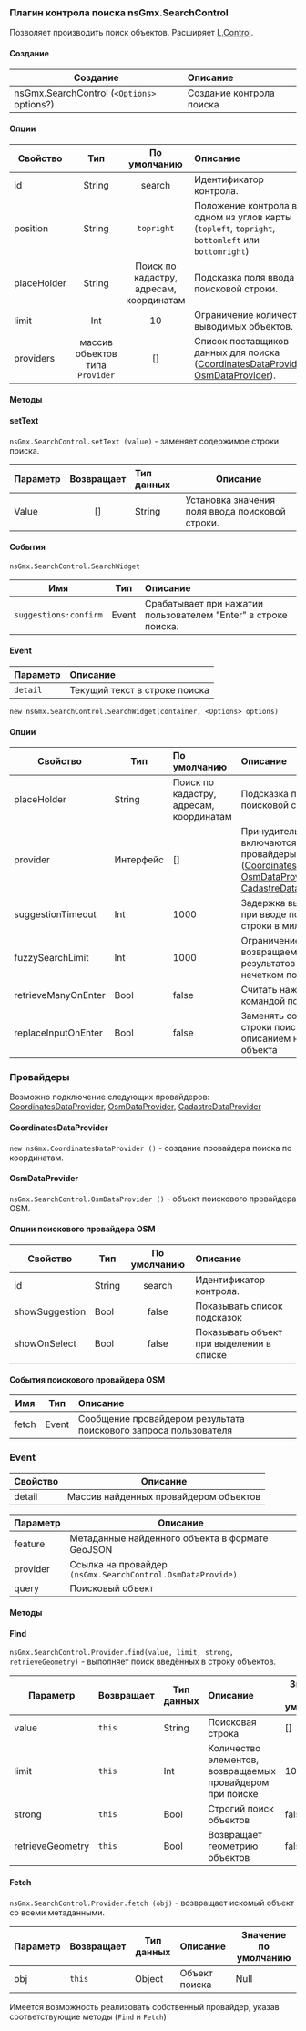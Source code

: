 ### Плагин контрола поиска nsGmx.SearchControl
Позволяет производить поиск объектов. Расширяет [L.Control](http://leafletjs.com/reference.html#control).

#### Создание

| Создание | Описание |
|---------|:---------|
| nsGmx.SearchControl (`<Options>` options?) | Создание контрола поиска |

#### Oпции

| Свойство | Тип | По умолчанию | Описание |
|----------|:---:|:------------:|:---------|
| id | String | search | Идентификатор контрола. |
|position | String | `topright` | Положение контрола в одном из углов карты (`topleft`, `topright`, `bottomleft` или `bottomright`) |
| placeHolder | String | Поиск по кадастру, адресам, координатам | Подсказка поля ввода поисковой строки. |
| limit | Int | 10 | Ограничение количества выводимых объектов. |
| providers | массив объектов типа `Provider` | [] | Список поставщиков данных для поиска ([CoordinatesDataProvider](#CoordinatesDataProvider), [OsmDataProvider](#OsmDataProvider)). |

#### Методы

#### setText

`nsGmx.SearchControl.setText (value)` - заменяет  содержимое строки поиска.

| Параметр | Возвращает | Тип данных | Описание |  
|----------|:----------:|:-----------|----------|
| Value | [] | String | Установка значения поля ввода поисковой строки.|

#### События

`nsGmx.SearchControl.SearchWidget`

| Имя | Тип | Описание |
| --- | -------- |:---------|
| `suggestions:confirm` | Event | Срабатывает при нажатии пользователем "Enter" в строке поиска. |

#### Event

| Параметр | Описание |
| -------- |:---------|
| `detail` | Текущий текст в строке поиска |

`new nsGmx.SearchControl.SearchWidget(container, <Options> options)`


#### Опции

| Свойство | Тип | По умолчанию | Описание |
|----------|-----|:-------------|:---------|
| placeHolder | String | Поиск по кадастру, адресам, координатам | Подсказка поля ввода поисковой строки. |
| provider | Интерфейс | [] | Принудительно включаются встроенные провайдеры ([CoordinatesDataProvider](#CoordinatesDataProvider), [OsmDataProvider](#OsmDataProvider), [CadastreDataProvider](#CadastreDataProvider)). |
| suggestionTimeout | Int | 1000 | Задержка вывода списка при вводе поисковой строки в миллисекундах |
| fuzzySearchLimit | Int | 1000 | Ограничение количества возвращаемых результатов при нечетком поиске |
| retrieveManyOnEnter | Bool | false | Считать нажатие "Enter" командой поиска |
| replaceInputOnEnter  | Bool | false | Заменять содержимое строки поиска описанием найденного объекта |


### Провайдеры

Возможно подключение следующих провайдеров: [CoordinatesDataProvider](#CoordinatesDataProvider), [OsmDataProvider](#OsmDataProvider), [CadastreDataProvider](#CadastreDataProvider)



#### CoordinatesDataProvider


`new nsGmx.CoordinatesDataProvider ()` - создание провайдера поиска по координатам.

#### OsmDataProvider

`nsGmx.SearchControl.OsmDataProvider ()` - объект поискового провайдера OSM.

#### Опции поискового провайдера OSM

| Свойство | Тип | По умолчанию | Описание |
|----------|-----|:------------:|:-----------
| id| String | search | Идентификатор контрола. |
| showSuggestion | Bool | false | Показывать список подсказок |
| showOnSelect | Bool | false | Показывать объект при выделении в списке |

#### События поискового провайдера OSM


| Имя | Тип | Описание |
| --- | --- |:---------|
| fetch  | Event | Сообщение провайдером результата поискового запроса пользователя |

### Event

| Свойство | Описание |
| --- | -------- |
| detail  | Массив найденных провайдером  объектов  |


| Параметр | Описание |
| -------- | -------- |
| feature |  Метаданные найденного объекта в формате GeoJSON |
| provider | Ссылка на провайдер `(nsGmx.SearchControl.OsmDataProvide)` |
| query | Поисковый объект |


#### Методы

#### Find
`nsGmx.SearchControl.Provider.find(value, limit, strong, retrieveGeometry)` - выполняет поиск введённых в строку объектов.

| Параметр | Возвращает | Тип данных | Описание | Значение по умолчанию |
|----------|------------|------------|:---------|-----------------------|
| value | `this` | String | Поисковая строка | [] |
| limit | `this` | Int | Количество элементов, возвращаемых провайдером при поиске | 10 |
| strong | `this` | Bool | Строгий поиск объектов | false |
| retrieveGeometry | `this` | Bool | Возвращает геометрию объектов | false |

#### Fetch
`nsGmx.SearchControl.Provider.fetch (obj)` - возвращает искомый объект со всеми метаданными.

| Параметр | Возвращает | Тип данных | Описание | Значение по умолчанию |
|----------|------------|------------|:---------|-----------------------|
| obj | `this` | Object | Объект поиска | Null |

Имеется возможность реализовать собственный провайдер, указав соответствующие методы (`Find` и `Fetch`)
